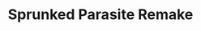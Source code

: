---
slug: sprunked-parasite-remake
title: Sprunked Parasite Remake
description: "Sprunked Parasite Remake is an exciting online game. Play for free directly in your browser!"
icon: /images/new_mods/Sprunked Parasite Remake.png
url: https://wowtbc.net/sprunkin/sprunked-parasite-remake/index.html
previewImage: /images/new_mods/Sprunked Parasite Remake.png
type: new mods

# SEO配置
seo:
  title: "Sprunked Parasite Remake - Play Free Online Game | Fun Browser Games"
  description: "Sprunked Parasite Remake - Play this fun online game for free in your browser. No download required!"
  ogImage: "/images/new_mods/Sprunked Parasite Remake.png"
  keywords: "sprunked-parasite-remake, online game, browser game, free game, new mods game, play online"

videoUrls:
  - https://www.youtube.com/embed/example1
  - https://www.youtube.com/embed/example2

whyPlay:
  title: "Why Play Sprunked Parasite Remake?"
  items:
    - "Immersive Gameplay: Sprunked Parasite Remake offers an engaging and immersive gaming experience that will keep you entertained for hours"
    - "Challenging Levels: Test your skills with increasingly difficult challenges and obstacles"
    - "Beautiful Graphics: Enjoy stunning visuals and smooth animations that bring the game world to life"
    - "Regular Updates: New content and features are added regularly to keep the game fresh and exciting"
    - "Free to Play: Experience all the fun without spending a penny"
    - "Community Features: Connect with other players, share strategies, and compete for high scores"
    - "Cross-Platform: Play on any device with a web browser, no downloads required"

features:
  title: "Key Features of Sprunked Parasite Remake"
  image: "/images/new_mods/Sprunked Parasite Remake.png"
  items:
    - "Intuitive Controls: Easy to learn controls make Sprunked Parasite Remake accessible for players of all skill levels"
    - "Multiple Game Modes: Enjoy various gameplay options that provide different challenges and experiences"
    - "Character Customization: Personalize your gaming experience with unique characters and items"
    - "Achievement System: Complete special tasks to earn rewards and recognition"
    - "Leaderboards: Compete with players worldwide and see who can achieve the highest scores"

characteristics:
  title: "Game Characteristics"
  image: "/images/new_mods/Sprunked Parasite Remake.png"
  items:
    - "Genre: New mods game with elements of strategy and skill"
    - "Difficulty: Suitable for both casual gamers and those seeking a challenge"
    - "Play Time: Quick sessions or extended gameplay, depending on your preference"
    - "Art Style: Vibrant and engaging visuals that enhance the gaming experience"
    - "Sound Design: Immersive audio that complements the gameplay perfectly"

info: "Sprunked Parasite Remake is an exciting online game that offers players a unique and engaging gaming experience. With its intuitive controls, stunning visuals, and challenging gameplay, Sprunked Parasite Remake provides hours of entertainment for players of all ages and skill levels. Whether you're looking for a quick gaming session during a break or an extended play session, Sprunked Parasite Remake delivers an immersive experience that will keep you coming back for more. The game features multiple levels of increasing difficulty, ensuring that players are constantly challenged as they progress. With regular updates adding new content and features, Sprunked Parasite Remake remains fresh and exciting, providing endless entertainment options for its growing community of players."

howToPlayIntro: "Welcome to Sprunked Parasite Remake! This guide will walk you through the basics and help you master the game. Whether you're a beginner or looking to improve your skills, these tips and instructions will enhance your gaming experience."

howToPlaySteps:
  - title: "Getting Started"
    description: "Begin your Sprunked Parasite Remake adventure by familiarizing yourself with the controls. Use your keyboard or mouse to navigate through the game interface. The tutorial will guide you through the basic mechanics and help you understand the objectives."
  - title: "Understanding the Objectives"
    description: "In Sprunked Parasite Remake, your main goal is to progress through levels by completing specific objectives. Each level presents unique challenges that require different strategies and approaches."
  - title: "Mastering the Controls"
    description: "Practice using the controls to improve your precision and reaction time. Sprunked Parasite Remake requires quick reflexes and strategic thinking to overcome obstacles and defeat opponents."
  - title: "Utilizing Power-ups"
    description: "Collect power-ups throughout the game to enhance your abilities and overcome difficult challenges. Each power-up offers unique advantages that can be crucial for success."
  - title: "Developing Strategies"
    description: "As you progress in Sprunked Parasite Remake, develop effective strategies for different scenarios. Analyze patterns, anticipate challenges, and adapt your approach to maximize your performance."

faq:
  title: "Frequently Asked Questions about Sprunked Parasite Remake"
  items:
    - question: "Is Sprunked Parasite Remake free to play?"
      answer: "Yes, Sprunked Parasite Remake is completely free to play directly in your web browser. No downloads or purchases are required to enjoy the full game experience."
    - question: "Can I play Sprunked Parasite Remake on mobile devices?"
      answer: "Yes, Sprunked Parasite Remake is optimized for both desktop and mobile play. You can enjoy the game on any device with a web browser and internet connection."
    - question: "Are there any in-game purchases?"
      answer: "While Sprunked Parasite Remake is free to play, there may be optional in-game purchases available for cosmetic items or additional features that don't affect core gameplay."
    - question: "How often is Sprunked Parasite Remake updated?"
      answer: "The developers regularly update Sprunked Parasite Remake with new content, features, and improvements based on player feedback and game performance."
    - question: "Can I play Sprunked Parasite Remake offline?"
      answer: "Currently, Sprunked Parasite Remake requires an internet connection to play as it's a browser-based online game."
    - question: "Is Sprunked Parasite Remake suitable for children?"
      answer: "Yes, Sprunked Parasite Remake is designed to be family-friendly and suitable for players of all ages."
    - question: "How do I report bugs or issues?"
      answer: "If you encounter any problems while playing Sprunked Parasite Remake, you can report them through the game's support page or contact the developers directly through their website."
    - question: "Still Have Questions?"
      answer: "If you have additional questions about Sprunked Parasite Remake that aren't covered in this FAQ, please visit our support center or contact our customer service team for assistance."
---